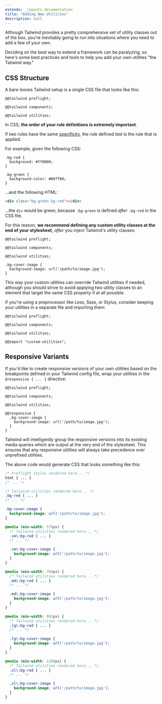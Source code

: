 ```yaml
---
extends: _layouts.documentation
title: "Adding New Utilities"
description: null
---
```


Although Tailwind provides a pretty comprehensive set of utility classes out of the box, you're inevitably going to run into situations where you need to add a few of your own.

Deciding on the best way to extend a framework can be paralyzing, so here's some best practices and tools to help you add your own utilities "the Tailwind way."

## CSS Structure

A bare-bones Tailwind setup is a single CSS file that looks like this:

```less
@@tailwind preflight;

@@tailwind components;

@@tailwind utilities;
```

In CSS, **the order of your rule definitions is extremely important**.

If two rules have the same [specificity](https://developer.mozilla.org/en-US/docs/Web/CSS/Specificity), the rule defined *last* is the rule that is applied.

For example, given the following CSS:

```less
.bg-red {
  background: #ff0000;
}

.bg-green {
  background-color: #00ff00;
}
```

...and the following HTML:

```html
<div class="bg-green bg-red"></div>
```

...the `div` would be green, because `.bg-green` is defined *after* `.bg-red` in the CSS file.

For this reason, **we recommend defining any custom utility classes at the end of your stylesheet,** *after* you inject Tailwind's utility classes:

```less
@@tailwind preflight;

@@tailwind components;

@@tailwind utilities;

.bg-cover-image {
  background-image: url('/path/to/image.jpg');
}
```

This way your custom utilities can override Tailwind utilities if needed, although you should strive to avoid applying two utility classes to an element that target the same CSS property if at all possible.

If you're using a preprocessor like Less, Sass, or Stylus, consider keeping your utilities in a separate file and importing them:

```less
@@tailwind preflight;

@@tailwind components;

@@tailwind utilities;

@@import "custom-utilities";
```

## Responsive Variants

If you'd like to create responsive versions of your own utilities based on the breakpoints defined in your Tailwind config file, wrap your utilities in the `@responsive { ... }` directive:

```less
@@tailwind preflight;

@@tailwind components;

@@tailwind utilities;

@@responsive {
  .bg-cover-image {
    background-image: url('/path/to/image.jpg');
  }
}
```

Tailwind will intelligently group the responsive versions into its existing media queries which are output at the very end of the stylesheet. This ensures that any responsive utilities will always take precedence over unprefixed utilities.

The above code would generate CSS that looks something like this:

```css
/* Preflight styles rendered here... */
html { ... }
/* ... */

/* Tailwind utilities rendered here... */
.bg-red { ... }
/* ... */

.bg-cover-image {
  background-image: url('/path/to/image.jpg');
}

@media (min-width: 576px) {
  /* Tailwind utilities rendered here... */
  .sm\:bg-red { ... }
  /* ... */

  .sm\:bg-cover-image {
    background-image: url('/path/to/image.jpg');
  }
}

@media (min-width: 768px) {
  /* Tailwind utilities rendered here... */
  .md\:bg-red { ... }
  /* ... */

  .md\:bg-cover-image {
    background-image: url('/path/to/image.jpg');
  }
}

@media (min-width: 992px) {
  /* Tailwind utilities rendered here... */
  .lg\:bg-red { ... }
  /* ... */

  .lg\:bg-cover-image {
    background-image: url('/path/to/image.jpg');
  }
}

@media (min-width: 1200px) {
  /* Tailwind utilities rendered here... */
  .xl\:bg-red { ... }
  /* ... */

  .xl\:bg-cover-image {
    background-image: url('/path/to/image.jpg');
  }
}
```
